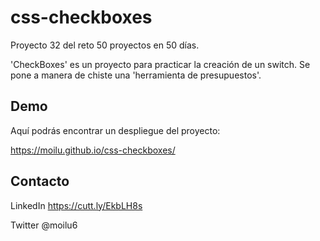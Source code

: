 # css-checkboxes

Proyecto 32 del reto 50 proyectos en 50 días.

'CheckBoxes' es un proyecto para practicar la creación de un switch. Se pone a manera de chiste una 'herramienta de presupuestos'.

## Demo

Aquí podrás encontrar un despliegue del proyecto:

https://moilu.github.io/css-checkboxes/

## Contacto

LinkedIn https://cutt.ly/EkbLH8s

Twitter @moilu6